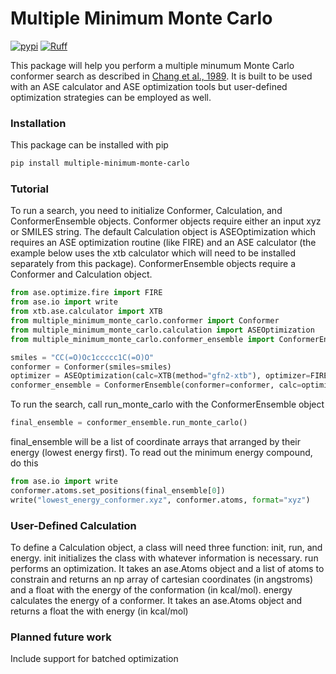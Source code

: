 # Multiple Minimum Monte Carlo
[![pypi](https://img.shields.io/pypi/v/multiple-minimum-monte-carlo.svg)](https://pypi.python.org/pypi/multiple-minimum-monte-carlo)
[![Ruff](https://img.shields.io/endpoint?url=https://raw.githubusercontent.com/charliermarsh/ruff/main/assets/badge/v1.json)](https://github.com/charliermarsh/ruff)

This package will help you perform a multiple minumum Monte Carlo conformer search as described in [Chang et al., 1989](https://doi.org/10.1021/ja00194a035). It is built to be used with an ASE calculator and ASE optimization tools but user-defined optimization strategies can be employed as well.

### Installation

This package can be installed with pip

```bash
pip install multiple-minimum-monte-carlo
```

### Tutorial

To run a search, you need to initialize Conformer, Calculation, and ConformerEnsemble objects. Conformer objects require either an input xyz or SMILES string. The default Calculation object is ASEOptimization which requires an ASE optimization routine (like FIRE) and an ASE calculator (the example below uses the xtb calculator which will need to be installed separately from this package). ConformerEnsemble objects require a Conformer and Calculation object.

```python
from ase.optimize.fire import FIRE
from ase.io import write
from xtb.ase.calculator import XTB
from multiple_minimum_monte_carlo.conformer import Conformer
from multiple_minimum_monte_carlo.calculation import ASEOptimization
from multiple_minimum_monte_carlo.conformer_ensemble import ConformerEnsemble

smiles = "CC(=O)Oc1ccccc1C(=O)O"
conformer = Conformer(smiles=smiles)
optimizer = ASEOptimization(calc=XTB(method="gfn2-xtb"), optimizer=FIRE)
conformer_ensemble = ConformerEnsemble(conformer=conformer, calc=optimizer)
```

To run the search, call run_monte_carlo with the ConformerEnsemble object

```python
final_ensemble = conformer_ensemble.run_monte_carlo()
```

final_ensemble will be a list of coordinate arrays that arranged by their energy (lowest energy first). To read out the minimum energy compound, do this

```python
from ase.io import write
conformer.atoms.set_positions(final_ensemble[0])
write("lowest_energy_conformer.xyz", conformer.atoms, format="xyz")
```

### User-Defined Calculation

To define a Calculation object, a class will need three function: init, run, and energy. init initializes the class with whatever information is necessary. run performs an optimization. It takes an ase.Atoms object and a list of atoms to constrain and returns an np array of cartesian coordinates (in angstroms) and a float with the energy of the conformation (in kcal/mol). energy calculates the energy of a conformer. It takes an ase.Atoms object and returns a float the with energy (in kcal/mol)

### Planned future work

Include support for batched optimization 